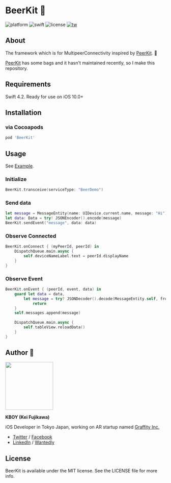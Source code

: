 # BeerKit 🍺

![platform](https://img.shields.io/badge/platform-ios-blue.svg) ![swift](https://img.shields.io/badge/swift-4.2-orange.svg) ![license](https://img.shields.io/badge/license-MIT-lightgrey.svg)
<a href="https://twitter.com/kboy_silvergym">![tw](https://img.shields.io/badge/twitter-%40kboy__silvergym-blue.svg)</a>

## About

The framework which is for MultipeerConnectivity inspired by [PeerKit](https://github.com/jpsim/PeerKit). 🍻

[PeerKit](https://github.com/jpsim/PeerKit) has some bags and it hasn't maintained recently, so I make this repository.

## Requirements
Swift 4.2. Ready for use on iOS 10.0+

## Installation

### via Cocoapods

```ruby
pod 'BeerKit'
```

## Usage

See [Example](https://github.com/kboy-silvergym/BeerKit/tree/master/Example).

### Initialize

```swift
BeerKit.transceive(serviceType: "BeerDemo")
```

### Send data

```swift
let message = MessageEntity(name: UIDevice.current.name, message: "Hi")
let data: Data = try! JSONEncoder().encode(message)
BeerKit.sendEvent("message", data: data)
```

### Observe Connected

```swift
BeerKit.onConnect { (myPeerId, peerId) in
    DispatchQueue.main.async {
        self.deviceNameLabel.text = peerId.displayName
    }
}
```

### Observe Event

```swift
BeerKit.onEvent { (peerId, event, data) in
    guard let data = data,
        let message = try? JSONDecoder().decode(MessageEntity.self, from: data) else {
            return
    }
    self.messages.append(message)
    
    DispatchQueue.main.async {
        self.tableView.reloadData()
    }
}
```

## Author 🍻

<img src ="https://avatars3.githubusercontent.com/u/17683316?s=460&v=4" width=150>

**KBOY (Kei Fujikawa)**

iOS Developer in Tokyo Japan, working on AR startup named [Graffity Inc.](https://www.graffity.jp/)

- [Twitter](https://twitter.com/kboy_silvergym) / [Facebook](https://www.facebook.com/kei.fujikawa1)
- [LinkedIn](https://www.linkedin.com/in/kei-fujikawa) / [Wantedly](https://www.wantedly.com/users/17820205)

## License

BeerKit is available under the MIT license. See the LICENSE file for more info.
